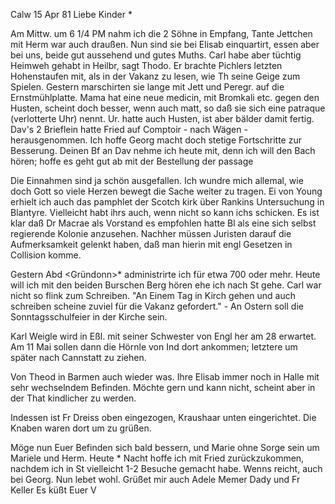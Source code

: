  Calw 15 Apr 81
Liebe Kinder <Marie>*

Am Mittw. um 6 1/4 PM nahm ich die 2 Söhne in Empfang, Tante Jettchen mit Herm war auch draußen. Nun sind sie bei Elisab einquartirt, essen aber bei uns, beide gut aussehend und gutes Muths. Carl habe aber tüchtig Heimweh gehabt in Heilbr, sagt Thodo. Er brachte Pichlers letzten Hohenstaufen mit, als in der Vakanz zu lesen, wie Th seine Geige zum Spielen. Gestern marschirten sie lange mit Jett und Peregr. auf die Ernstmühlplatte. 
Mama hat eine neue medicin, mit Bromkali etc. gegen den Husten, scheint doch besser, wenn auch matt, so daß sie sich eine patraque (verlotterte Uhr) nennt. Ur. hatte auch Husten, ist aber bälder damit fertig. 
Dav's 2 Brieflein hatte Fried auf Comptoir - nach Wägen - herausgenommen. Ich hoffe Georg macht doch stetige Fortschritte zur Besserung. Deinen Bf an Dav nehme ich heute mit, denn ich will den Bach hören; hoffe es geht gut ab mit der Bestellung der passage

Die Einnahmen sind ja schön ausgefallen. Ich wundre mich allemal, wie doch Gott so viele Herzen bewegt die Sache weiter zu tragen. Ei von Young erhielt ich auch das pamphlet der Scotch kirk über Rankins Untersuchung in Blantyre. Vielleicht habt ihrs auch, wenn nicht so kann ichs schicken. Es ist klar daß Dr Macrae als Vorstand es empfohlen hatte Bl als eine sich selbst regierende Kolonie anzusehen. Nachher müssen Juristen darauf die Aufmerksamkeit gelenkt haben, daß man hierin mit engl Gesetzen in Collision komme.

Gestern Abd <Gründonn>* administrirte ich für etwa 700 oder mehr. Heute will ich mit den beiden Burschen Berg hören ehe ich nach St gehe. Carl war nicht so flink zum Schreiben. "An Einem Tag in Kirch gehen und auch schreiben scheine zuviel für die Vakanz gefordert." - An Ostern soll die Sonntagsschulfeier in der Kirche sein.

Karl Weigle wird in Eßl. mit seiner Schwester von Engl her am 28 erwartet. Am 11 Mai sollen dann die Hörnle von Ind dort ankommen; letztere um später nach Cannstatt zu ziehen.

Von Theod in Barmen auch wieder was. Ihre Elisab immer noch in Halle mit sehr wechselndem Befinden. Möchte gern und kann nicht, scheint aber in der That kindlicher zu werden.

Indessen ist Fr Dreiss oben eingezogen, Kraushaar unten eingerichtet. Die Knaben waren dort um zu grüßen.

Möge nun Euer Befinden sich bald bessern, und Marie ohne Sorge sein um Mariele und Herm. Heute <Karfrtg>* Nacht hoffe ich mit Fried zurückzukommen, nachdem ich in St vielleicht 1-2 Besuche gemacht habe. Wenns reicht, auch bei Georg. Nun lebet wohl. Grüßet mir auch Adele Memer Dady und Fr Keller  Es küßt Euer V
